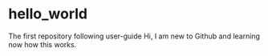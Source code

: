 # hello_world
The first repository following user-guide
Hi, I am new to Github and learning now how this works. 
